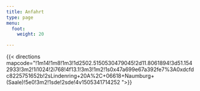 ```yaml
---
title: Anfahrt
type: page
menu:
  foot:
    weight: 20

---
```

{{< directions mapcode="!1m14!1m8!1m3!1d2502.5150530479045!2d11.8061894!3d51.1542933!3m2!1i1024!2i768!4f13.1!3m3!1m2!1s0x47a699e67a392fe7%3A0xdcfdc8225751652b!2sLindenring+20A%2C+06618+Naumburg+(Saale)!5e0!3m2!1sde!2sde!4v1505341714252 ">}}
